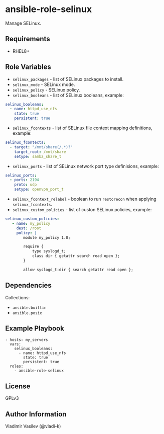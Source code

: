 ansible-role-selinux
====

Manage SELinux.

Requirements
------------

* RHEL8+

Role Variables
--------------

* `selinux_packages` - list of SELinux packages to install.
* `selinux_mode` - SELinux mode.
* `selinux_policy` - SELinux policy.
* `selinux_booleans` - list of SELinux booleans, example:

```yaml
selinux_booleans:
  - name: httpd_use_nfs
    state: true
    persistent: true
```

* `selinux_fcontexts` - list of SELinux file context mapping definitions, example:

```yaml
selinux_fcontexts:
  - target: "/mnt/share(/.*)?"
    target_root: /mnt/share
    setype: samba_share_t
```
* `selinux_ports` - list of SELinux network port type definisions, example:
```yaml
selinux_ports:
  - ports: 2194
    proto: udp
    setype: openvpn_port_t
```

* `selinux_fcontext_relabel` - boolean to run `restorecon` when applying `selinux_fcontexts`.
* `selinux_custom_policies` - list of custon SELinux policies, example:

```yaml
selinux_custom_policies:
   - name: my_policy
     dest: /root
     policy: |
        module my_policy 1.0;

        require {
            type syslogd_t;
            class dir { getattr search read open };
        }

        allow syslogd_t:dir { search getattr read open };
```

Dependencies
------------

Collections:

* `ansible.builtin`
* `ansible.posix`

Example Playbook
----------------

```
- hosts: my_servers
  vars:
    selinux_booleans:
      - name: httpd_use_nfs
        state: true
        persistent: true
  roles:
    - ansible-role-selinux
```

License
-------

GPLv3

Author Information
------------------

Vladimir Vasilev (@vladi-k)
